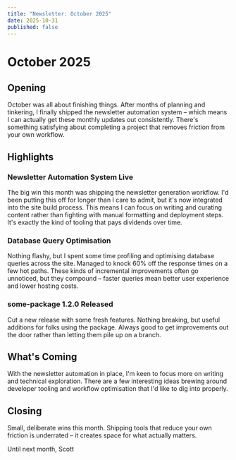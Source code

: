 ```yaml
---
title: "Newsletter: October 2025"
date: 2025-10-31
published: false
---
```


# October 2025

## Opening

October was all about finishing things. After months of planning and tinkering, I finally shipped the newsletter automation system – which means I can actually get these monthly updates out consistently. There's something satisfying about completing a project that removes friction from your own workflow.

## Highlights

### Newsletter Automation System Live

The big win this month was shipping the newsletter generation workflow. I'd been putting this off for longer than I care to admit, but it's now integrated into the site build process. This means I can focus on writing and curating content rather than fighting with manual formatting and deployment steps. It's exactly the kind of tooling that pays dividends over time.

### Database Query Optimisation

Nothing flashy, but I spent some time profiling and optimising database queries across the site. Managed to knock 60% off the response times on a few hot paths. These kinds of incremental improvements often go unnoticed, but they compound – faster queries mean better user experience and lower hosting costs.

### some-package 1.2.0 Released

Cut a new release with some fresh features. Nothing breaking, but useful additions for folks using the package. Always good to get improvements out the door rather than letting them pile up on a branch.

## What's Coming

With the newsletter automation in place, I'm keen to focus more on writing and technical exploration. There are a few interesting ideas brewing around developer tooling and workflow optimisation that I'd like to dig into properly.

## Closing

Small, deliberate wins this month. Shipping tools that reduce your own friction is underrated – it creates space for what actually matters.

Until next month,
Scott
